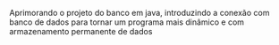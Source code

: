 Aprimorando o projeto do banco em java, introduzindo a conexão com banco de dados para tornar um programa mais dinâmico e com armazenamento permanente de dados
